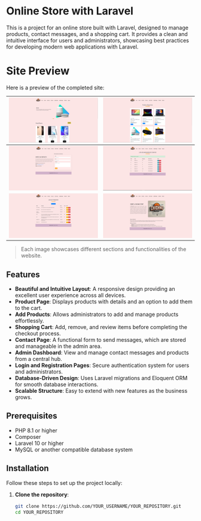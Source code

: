 # Online Store with Laravel

This is a project for an online store built with Laravel, designed to manage products, contact messages, and a shopping cart. It provides a clean and intuitive interface for users and administrators, showcasing best practices for developing modern web applications with Laravel.
# Site Preview

Here is a preview of the completed site:

| ![Image 1](https://github.com/franww/technology-store/blob/main/public/images/sitepronto/img1.PNG) | ![Image 2](public/images/sitepronto/img2.png) |
|-----------------------------------------------|-----------------------------------------------|
| ![Image 3](public/images/sitepronto/img3.png) | ![Image 4](public/images/sitepronto/img4.png) |
| ![Image 5](public/images/sitepronto/img5.png) | ![Image 6](public/images/sitepronto/img6.png) |

> Each image showcases different sections and functionalities of the website.

## Features

- **Beautiful and Intuitive Layout**: A responsive design providing an excellent user experience across all devices.
- **Product Page**: Displays products with details and an option to add them to the cart.
- **Add Products**: Allows administrators to add and manage products effortlessly.
- **Shopping Cart**: Add, remove, and review items before completing the checkout process.
- **Contact Page**: A functional form to send messages, which are stored and manageable in the admin area.
- **Admin Dashboard**: View and manage contact messages and products from a central hub.
- **Login and Registration Pages**: Secure authentication system for users and administrators.
- **Database-Driven Design**: Uses Laravel migrations and Eloquent ORM for smooth database interactions.
- **Scalable Structure**: Easy to extend with new features as the business grows.

## Prerequisites

- PHP 8.1 or higher
- Composer
- Laravel 10 or higher
- MySQL or another compatible database system

## Installation

Follow these steps to set up the project locally:

1. **Clone the repository**:
   ```bash
   git clone https://github.com/YOUR_USERNAME/YOUR_REPOSITORY.git
   cd YOUR_REPOSITORY
